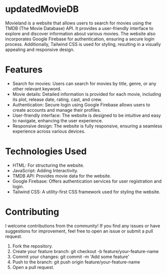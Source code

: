 # updatedMovieDB
Movieland is a website that allows users to search for movies using the TMDB (The Movie Database) API. It provides a user-friendly interface to explore and discover information about various movies. The website also incorporates Google Firebase for authentication, ensuring a secure login process. Additionally, Tailwind CSS is used for styling, resulting in a visually appealing and responsive design.
# Features
- Search for movies: Users can search for movies by title, genre, or any other relevant keyword.
- Movie details: Detailed information is provided for each movie, including its plot, release date, rating, cast, and crew.
- Authentication: Secure login using Google Firebase allows users to create accounts and manage their profiles.
- User-friendly interface: The website is designed to be intuitive and easy to navigate, enhancing the user experience.
- Responsive design: The website is fully responsive, ensuring a seamless experience across various devices.

# Technologies Used
- HTML: For structuring the website.
- JavaScript: Adding Interactivity.
- TMDB API: Provides movie data for the website.
- Google Firebase: Offers authentication services for user registration and login.
- Tailwind CSS: A utility-first CSS framework used for styling the website.



# Contributing
I welcome contributions from the community! If you find any issues or have suggestions for improvement, feel free to open an issue or submit a pull request.

1. Fork the repository.
2. Create your feature branch: git checkout -b feature/your-feature-name
3. Commit your changes: git commit -m 'Add some feature'
4. Push to the branch: git push origin feature/your-feature-name
5. Open a pull request.
